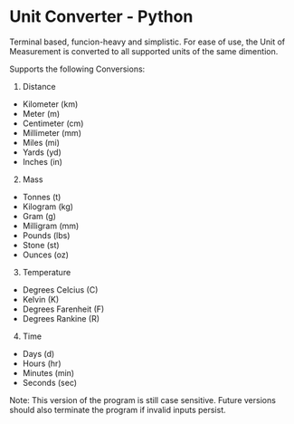 # Unit Converter - Python

Terminal based, funcion-heavy and simplistic.
For ease of use, the Unit of Measurement is converted to all supported units of the same dimention.

Supports the following Conversions:
1. Distance
  * Kilometer (km)
  * Meter (m)
  * Centimeter (cm)
  * Millimeter (mm)
  * Miles (mi)
  * Yards (yd)
  * Inches (in)
2. Mass
  * Tonnes (t)
  * Kilogram (kg)
  * Gram (g)
  * Milligram (mm)
  * Pounds (lbs)
  * Stone (st)
  * Ounces (oz)
3. Temperature
  * Degrees Celcius (C)
  * Kelvin (K)
  * Degrees Farenheit (F)
  * Degrees Rankine (R)
4. Time
  * Days (d)
  * Hours (hr)
  * Minutes (min)
  * Seconds (sec)

Note: This version of the program is still case sensitive.
Future versions should also terminate the program if invalid inputs persist.
